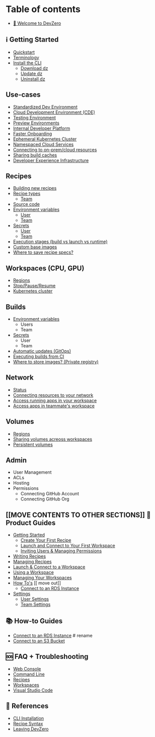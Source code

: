 # Table of contents

* [👋 Welcome to DevZero](README.md)

## ℹ️ Getting Started

* [Quickstart](getting-started/quickstart.md)
* [Terminology](getting-started/terminology.md)
* [Install the CLI](getting-started/install-devzero/README.md)
  * [Download dz](getting-started/install-devzero/download.md)
  * [Update dz](getting-started/install-devzero/update.md)
  * [Uninstall dz](getting-started/install-devzero/uninstall.md)

## Use-cases

* [Standardized Dev Environment](use-cases/standardized-dev-env.md)
* [Cloud Development Environment (CDE)](use-cases/cde.md)
* [Testing Environment](use-cases/testing-env.md)
* [Preview Environments](use-cases/preview-env.md)
* [Internal Developer Platform](use-cases/idp.md)
* [Faster Onboarding](use-cases/faster-onboarding.md)
* [Ephemeral Kubernetes Cluster](use-cases/ephemeral-kubernetes-cluster.md)
* [Namespaced Cloud Services](use-cases/namespaced-cloud-services.md)
* [Connecting to on-prem/cloud resources](use-cases/connectivity.md)
* [Sharing build caches](use-cases/sharing-build-caches.md)
* [Developer Experience Infrastructure](use-cases/use-cases.md)

## Recipes

* [Building new recipes](recipes/)
* [Recipe types](recipes/)
   * [Team](recipes/)
* [Source code](recipes/)
* [Environment variables](recipes/)
  * [User](recipes/)
  * [Team](recipes/)
* [Secrets](recipes/)
  * [User](recipes/)
  * [Team](recipes/)
* [Execution stages (build vs launch vs runtime)](recipes/)
* [Custom base images](recipes/)
* [Where to save recipe specs?](recipes/)

## Workspaces (CPU, GPU)

* [Regions](workspaces/regions.md)
* [Stop/Pause/Resume](workspaces/hibernation.md)
* [Kubernetes cluster](workspaces/kubernetes-cluster.md)

## Builds

* [Environment variables](builds/..)
  * Users
  * Team
* [Secrets](builds/..)
  * User
  * Team
* [Automatic updates (GitOps)](builds/..)
* [Executing builds from CI](builds/..)
* [Where to store images? (Private registry)](builds/..)

## Network

* [Status](network/status.md)
* [Connecting resources to your network](network/connecting.md)
* [Access running apps in your workspace](network/access-own-workspace.md)
* [Access apps in teammate's workspace](network/access-teammate-workspace.md)

## Volumes

* [Regions](volumes/regions.md)
* [Sharing volumes acreoss workspaces](volumes/sharing.md)
* [Persistent volumes](volumes/persistent.md)

## Admin

* User Management
* ACLs
* Hosting
* Permissions
  * Connecting GitHub Account 
  * Connecting GitHub Org

## [[MOVE CONTENTS TO OTHER SECTIONS]] 🚀 Product Guides

* [Getting Started](product-guides/getting-started/README.md)
  * [Create Your First Recipe](product-guides/getting-started/create-your-first-recipe.md)
  * [Launch and Connect to Your First Workspace](product-guides/getting-started/launch-your-first-workspace.md)
  * [Inviting Users & Managing Permissions](product-guides/getting-started/inviting-teammates.md)
* [Writing Recipes](product-guides/writing-recipes.md)
* [Managing Recipes](product-guides/managing-recipes.md)
* [Launch & Connect to a Workspace](product-guides/launch-and-connect-to-a-workspace.md)
* [Using a Workspace](product-guides/using-a-workspace.md)
* [Managing Your Workspaces](product-guides/managing-your-workspaces.md)
* [How To's](product-guides/how-tos/README.md) [[ move out]]
  * [Connect to an RDS Instance](product-guides/how-tos/connect-to-an-rds-instance.md)
* [Settings](product-guides/settings/README.md)
  * [User Settings](product-guides/settings/user-settings.md)
  * [Team Settings](product-guides/settings/team-settings.md)

## 📚 How-to Guides

* [Connect to an RDS Instance](product-guides/how-tos/connect-to-an-rds-instance.md) # rename
* [Connect to an S3 Bucket](how-to/connect-to-an-s3-bucket.md) 

## 🆘 FAQ + Troubleshooting

* [Web Console](troubleshooting/web-console.md)
* [Command Line](troubleshooting/command-line.md)
* [Recipes](troubleshooting/recipes.md)
* [Workspaces](troubleshooting/workspaces.md)
* [Visual Studio Code](troubleshooting/vs-code.md)

## 🔎 References

* [CLI Installation](references/cli-installation.md)
* [Recipe Syntax](references/recipe-syntax.md)
* [Leaving DevZero](references/leaving-devzero.md)
